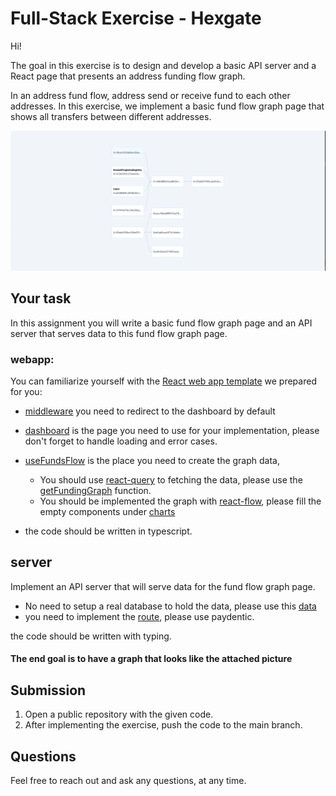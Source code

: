 # Full-Stack Exercise - Hexgate


Hi!

The goal in this exercise is to design and develop a basic API server and a React page that presents an address funding flow graph.

In an address fund flow, address send or receive fund to each other addresses. In this exercise, we implement a basic
fund flow graph page that shows all transfers between different addresses.

![image info](./pictures/fund-flow-graph.png)

## Your task

In this assignment you will write a basic fund flow graph page and an API server that serves data to this fund flow
graph page.

### webapp:
You can familiarize yourself with the [React web app template](/webapp) we prepared for you:

- [middleware](/webapp/src/middleware.ts) you need to redirect to the dashboard by default 
- [dashboard](/webapp/src/app/dashboard) is the page you need to use for your implementation, please don't forget to
  handle loading and error cases.
 - [useFundsFlow](/webapp/src/app/dashboard/hooks/useFundsFlow.ts) is the place you need to create the graph data, 
   - You should use [react-query](https://tanstack.com/query/v3/) to fetching the data, please use the [getFundingGraph](webapp/src/app/api/funding.ts) function. 
   - You should be implemented the graph with [react-flow](https://reactflow.dev/), please fill the empty components
     under [charts](webapp/src/app/components/charts)

- the code should be written in typescript.

## server

Implement an API server that will serve data for the fund flow graph page.

- No need to setup a real database to hold the data, please use this [data](/server/data.json)
- you need to implement the [route](/server/api/v1/funding/graph.py), please use paydentic.

the code should be written with typing.


#### The end goal is to have a graph that looks like the attached picture

## Submission

1. Open a public repository with the given code.
2. After implementing the exercise, push the code to the main branch.


## Questions

Feel free to reach out and ask any questions, at any time.
